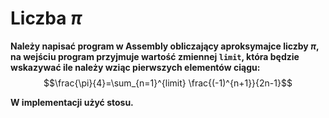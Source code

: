 # Liczba $\pi$
**Należy napisać program w Assembly obliczający aproksymajce liczby $\pi$, na wejściu program przyjmuje wartość zmiennej `limit`, która będzie wskazywać ile należy wziąc pierwszych elementów ciągu:**
$$\frac{\pi}{4}=\sum_{n=1}^{limit} \frac{(-1)^{n+1}}{2n-1}$$

**W implementacji użyć stosu.** 
  
